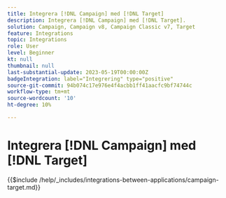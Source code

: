 ```yaml
---
title: Integrera [!DNL Campaign] med [!DNL Target]
description: Integrera [!DNL Campaign] med [!DNL Target].
solution: Campaign, Campaign v8, Campaign Classic v7, Target
feature: Integrations
topic: Integrations
role: User
level: Beginner
kt: null
thumbnail: null
last-substantial-update: 2023-05-19T00:00:00Z
badgeIntegration: label="Integrering" type="positive"
source-git-commit: 94b074c17e976e4f4acbb1ff41aacfc9bf74744c
workflow-type: tm+mt
source-wordcount: '10'
ht-degree: 10%

---
```



# Integrera [!DNL Campaign] med [!DNL Target]

{{$include /help/_includes/integrations-between-applications/campaign-target.md}}
